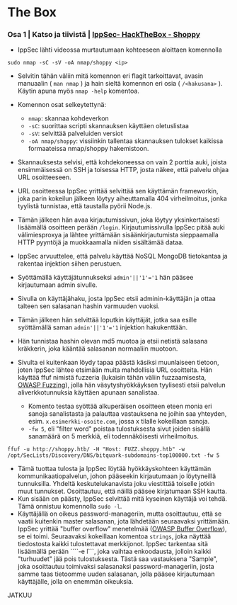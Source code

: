 # The Box

### Osa 1 | Katso ja tiivistä | [IppSec- HackTheBox - Shoppy](https://www.youtube.com/watch?v=AJc53DUdt1M)
- IppSec lähti videossa murtautumaan kohteeseen aloittaen komennolla

```sudo nmap -sC -sV -oA nmap/shoppy <ip>```

- Selvitin tähän väliin mitä komennon eri flagit tarkoittavat, avasin manuaalin ( ```man nmap``` ) ja hain sieltä komennon eri osia ( ```/<hakusana>``` ).
Käytin apuna myös ```nmap -help``` komentoa.

- Komennon osat selkeytettynä:
  - ```nmap```: skannaa kohdeverkon
  - ```-sC```: suorittaa scripti skannauksen käyttäen oletuslistaa
  - ```-sV```: selvittää palveluiden versiot
  - ```-oA nmap/shoppy```: vissiinkin tallentaa skannauksen tulokset kaikissa formaateissa nmap/shoppy hakemistoon.

- Skannauksesta selvisi, että kohdekoneessa on vain 2 porttia auki, joista ensimmäisessä on SSH ja toisessa HTTP, josta näkee, että palvelu ohjaa URL osoitteeseen.
- URL osoitteessa IppSec yrittää selvittää sen käyttämän frameworkin, joka parin kokeilun jälkeen löytyy aiheuttamalla 404 virheilmoitus, jonka tyylistä tunnistaa, että taustalla pyörii Node.js.
- Tämän jälkeen hän avaa kirjautumissivun, joka löytyy yksinkertaisesti lisäämällä osoitteen perään ```/login```. Kirjautumissivulla IppSec pitää auki välimiesproxya ja lähtee yrittämään sisäänkirjautumista sieppaamalla HTTP pyyntöjä ja muokkaamalla niiden sisältämää dataa.
- IppSec arvuuttelee, että palvelu käyttää NoSQL MongoDB tietokantaa ja rakentaa injektion siihen perustuen.
- Syöttämällä käyttäjätunnukseksi ```admin'||'1'='1``` hän pääsee kirjautumaan admin sivulle.
- Sivulla on käyttäjähaku, josta IppSec etsii adminin-käyttäjän ja ottaa talteen sen salasanan hashin varmuuden vuoksi.
- Tämän jälkeen hän selvittää loputkin käyttäjät, jotka saa esille syöttämällä saman ```admin'||'1'='1``` injektion hakukenttään.
- Hän tunnistaa hashin olevan md5 muotoa ja etsii netistä salasana kräkkerin, joka kääntää salasanan normaaliin muotoon.
- Sivulta ei kuitenkaan löydy tapaa päästä käsiksi muunlaiseen tietoon, joten IppSec lähtee etsimään muita mahdollisia URL osoitteita. Hän käyttää ffuf nimistä fuzzeria (lukaisin tähän väliin fuzzaamisesta, [OWASP Fuzzing](https://owasp.org/www-community/Fuzzing)), jolla hän väsytyshyökkäyksen tyylisesti etsii palvelun aliverkkotunnuksia käyttäen apunaan sanalistaa.
  - Komento testaa syöttää alkuperäisen osoitteen eteen monia eri sanoja sanalistasta ja palauttaa vastauksena ne joihin saa yhteyden, esim. ```x.esimerkki-osoite.com```, jossa x tilalle kokeillaan sanoja.
  - ```-fw 5```, eli "filter word" poistaa tulostuksesta sivut joiden sisällä sanamäärä on 5 merkkiä, eli todennäköisesti virheilmoitus.

```ffuf -u http://shoppy.htb/ -H "Host: FUZZ.shoppy.htb" -w /opt/SecLists/Discovery/DNS/bitquark-subdomains-top100000.txt -fw 5```

- Tämä tuottaa tulosta ja IppSec löytää hyökkäyskohteen käyttämän kommunikaatiopalvelun, johon pääseekin kirjautumaan jo löytyneillä tunnuksilla. Yhdeltä keskutelukanavista joku viestittää toiselle jotkin muut tunnukset. Osoittautuu, että näillä pääsee kirjatumaan SSH kautta.
- Kun sisään on päästy, IppSec selvittää mitä kyseinen käyttäjä voi tehdä. Tämä onnistuu komennolla ```sudo -l```.
- Käyttäjällä on oikeus password-manageriin, mutta osoittautuu, että se vaatii kuitenkin master salasanan, jota lähdetään seuraavaksi yrittämään. IppSec yrittää "buffer overflow" menetelmää ([OWASP Buffer Overflow](https://owasp.org/www-community/vulnerabilities/Buffer_Overflow)), se ei toimi. Seuraavaksi kokeillaan komentoa ```strings```, joka näyttää tiedostosta kaikki tulostettavat merkkijonot. IppSec tarkentaa sitä lisäämällä perään ````-e l```, joka vaihtaa enkoodausta, jolloin kaikki "turhuudet" jää pois tulostuksesta. Tästä saa vastauksena "Sample", joka osoittautuu toimivaksi salasanaksi password-manageriin, josta samme taas tietoomme uuden salasanan, jolla pääsee kirjautumaan käyttäjälle, jolla on enemmän oikeuksia.

JATKUU
